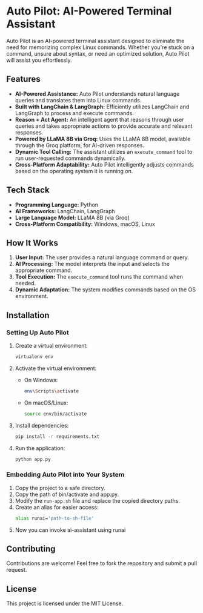 # Auto Pilot: AI-Powered Terminal Assistant

Auto Pilot is an AI-powered terminal assistant designed to eliminate the need for memorizing complex Linux commands. Whether you're stuck on a command, unsure about syntax, or need an optimized solution, Auto Pilot will assist you effortlessly.

## Features

- **AI-Powered Assistance:** Auto Pilot understands natural language queries and translates them into Linux commands.
- **Built with LangChain & LangGraph:** Efficiently utilizes LangChain and LangGraph to process and execute commands.
- **Reason + Act Agent:** An intelligent agent that reasons through user queries and takes appropriate actions to provide accurate and relevant responses.
- **Powered by LLaMA 8B via Groq:** Uses the LLaMA 8B model, available through the Groq platform, for AI-driven responses.
- **Dynamic Tool Calling:** The assistant utilizes an `execute_command` tool to run user-requested commands dynamically.
- **Cross-Platform Adaptability:** Auto Pilot intelligently adjusts commands based on the operating system it is running on.

## Tech Stack

- **Programming Language:** Python
- **AI Frameworks:** LangChain, LangGraph
- **Large Language Model:** LLaMA 8B (via Groq)
- **Cross-Platform Compatibility:** Windows, macOS, Linux

## How It Works

1. **User Input:** The user provides a natural language command or query.
2. **AI Processing:** The model interprets the input and selects the appropriate command.
3. **Tool Execution:** The `execute_command` tool runs the command when needed.
4. **Dynamic Adaptation:** The system modifies commands based on the OS environment.

## Installation

### Setting Up Auto Pilot

1. Create a virtual environment:

   ```bash
   virtualenv env
   ```
2. Activate the virtual environment:

   - On Windows:
     ```bash
     env\Scripts\activate
     ```
   - On macOS/Linux:
     ```bash
     source env/bin/activate
     ```
   
3. Install dependencies:

   ```bash
   pip install -r requirements.txt
   ```
4. Run the application:

   ```bash
   python app.py
   ```

### Embedding Auto Pilot into Your System

1. Copy the project to a safe directory.
2. Copy the path of bin/activate and app.py.
3. Modify the `run-app.sh` file and replace the copied directory paths.
4. Create an alias for easier access:
   ```bash
   alias runai='path-to-sh-file'
   ```
5. Now you can invoke ai-assistant using runai

## Contributing

Contributions are welcome! Feel free to fork the repository and submit a pull request.

## License

This project is licensed under the MIT License.


